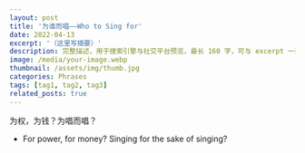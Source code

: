 ```yaml
---
layout: post
title: '为谁而唱——Who to Sing for'
date: 2022-04-13
excerpt: '（这里写摘要）'
description: 完整描述，用于搜索引擎与社交平台预览，最长 160 字，可与 excerpt 一致
image: /media/your-image.webp
thumbnail: /assets/img/thumb.jpg
categories: Phrases
tags: [tag1, tag2, tag3]
related_posts: true
---
```


为权，为钱？为唱而唱？

- For power, for money? Singing for the sake of singing?